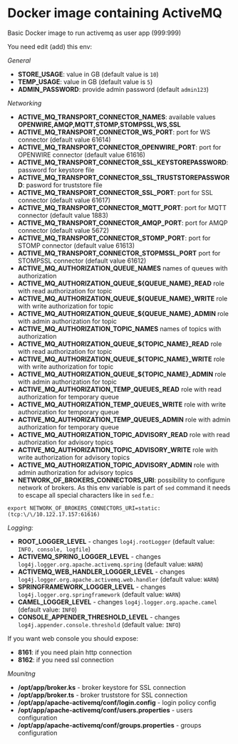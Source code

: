 # Docker image containing ActiveMQ
Basic Docker image to run activemq as user app (999:999)

You need edit (add) this env:

*General*

- **STORE_USAGE**: value in GB (default value is `10`)
- **TEMP_USAGE**: value in GB (default value is `5`)
- **ADMIN_PASSWORD**: provide admin password (default `admin123`)

*Networking*

- **ACTIVE_MQ_TRANSPORT_CONNECTOR_NAMES**: available values **OPENWIRE,AMQP,MQTT,STOMP,STOMPSSL,WS,SSL**
- **ACTIVE_MQ_TRANSPORT_CONNECTOR_WS_PORT**: port for WS connector (default value 61614)
- **ACTIVE_MQ_TRANSPORT_CONNECTOR_OPENWIRE_PORT**: port for OPENWIRE connector (default value 61616)
- **ACTIVE_MQ_TRANSPORT_CONNECTOR_SSL_KEYSTOREPASSWORD**: password for keystore file
- **ACTIVE_MQ_TRANSPORT_CONNECTOR_SSL_TRUSTSTOREPASSWORD**: pasword for truststore file
- **ACTIVE_MQ_TRANSPORT_CONNECTOR_SSL_PORT**: port for SSL connector (default value 61617)
- **ACTIVE_MQ_TRANSPORT_CONNECTOR_MQTT_PORT**: port for MQTT connector (default value 1883)
- **ACTIVE_MQ_TRANSPORT_CONNECTOR_AMQP_PORT**: port for AMQP connector (default value 5672)
- **ACTIVE_MQ_TRANSPORT_CONNECTOR_STOMP_PORT**: port for STOMP connector (default value 61613)
- **ACTIVE_MQ_TRANSPORT_CONNECTOR_STOPMSSL_PORT** port for STOMPSSL connector (default value 61612)
- **ACTIVE_MQ_AUTHORIZATION_QUEUE_NAMES** names of queues with authorization
- **ACTIVE_MQ_AUTHORIZATION_QUEUE_${QUEUE_NAME}_READ** role with read authorization for topic
- **ACTIVE_MQ_AUTHORIZATION_QUEUE_${QUEUE_NAME}_WRITE** role with write authorization for topic
- **ACTIVE_MQ_AUTHORIZATION_QUEUE_${QUEUE_NAME}_ADMIN** role with admin authorization for topic
- **ACTIVE_MQ_AUTHORIZATION_TOPIC_NAMES** names of topics with authorization
- **ACTIVE_MQ_AUTHORIZATION_QUEUE_${TOPIC_NAME}_READ** role with read authorization for topic
- **ACTIVE_MQ_AUTHORIZATION_QUEUE_${TOPIC_NAME}_WRITE** role with write authorization for topic
- **ACTIVE_MQ_AUTHORIZATION_QUEUE_${TOPIC_NAME}_ADMIN** role with admin authorization for topic
- **ACTIVE_MQ_AUTHORIZATION_TEMP_QUEUES_READ** role with read authorization for temporary queue
- **ACTIVE_MQ_AUTHORIZATION_TEMP_QUEUES_WRITE** role with write authorization for temporary queue
- **ACTIVE_MQ_AUTHORIZATION_TEMP_QUEUES_ADMIN** role with admin authorization for temporary queue
- **ACTIVE_MQ_AUTHORIZATION_TOPIC_ADVISORY_READ** role with read authorization for advisory topics
- **ACTIVE_MQ_AUTHORIZATION_TOPIC_ADVISORY_WRITE** role with write authorization for advisory topics
- **ACTIVE_MQ_AUTHORIZATION_TOPIC_ADVISORY_ADMIN** role with admin authorization for advisory topics
- **NETWORK_OF_BROKERS_CONNECTORS_URI**: possibility to configure network of brokers. As this env variable is part of `sed` command it needs to escape all special characters like in `sed` f.e.:

```export NETWORK_OF_BROKERS_CONNECTORS_URI=static:(tcp:\/\/10.122.17.157:61616)```

*Logging:*

- **ROOT_LOGGER_LEVEL** - changes `log4j.rootLogger` (default value: `INFO, console, logfile`)
- **ACTIVEMQ_SPRING_LOGGER_LEVEL** - changes `log4j.logger.org.apache.activemq.spring` (default value: `WARN`)
- **ACTIVEMQ_WEB_HANDLER_LOGGER_LEVEL** - changes `log4j.logger.org.apache.activemq.web.handler` (default value: `WARN`)
- **SPRINGFRAMEWORK_LOGGER_LEVEL** - changes `log4j.logger.org.springframework` (default value: `WARN`)
- **CAMEL_LOGGER_LEVEL** - changes `log4j.logger.org.apache.camel` (default value: `INFO`)
- **CONSOLE_APPENDER_THRESHOLD_LEVEL** - changes `log4j.appender.console.threshold` (default value: `INFO`)

If you want web console you should expose:
- **8161**: if you need plain http connection
- **8162**: if you need ssl connection

*Mounitng*
- **/opt/app/broker.ks** - broker keystore for SSL connection
- **/opt/app/broker.ts** - broker truststore for SSL connection
- **/opt/app/apache-activemq/conf/login.config** - login policy config
- **/opt/app/apache-activemq/conf/users.properties** - users configuration
- **/opt/app/apache-activemq/conf/groups.properties** - groups configuration
